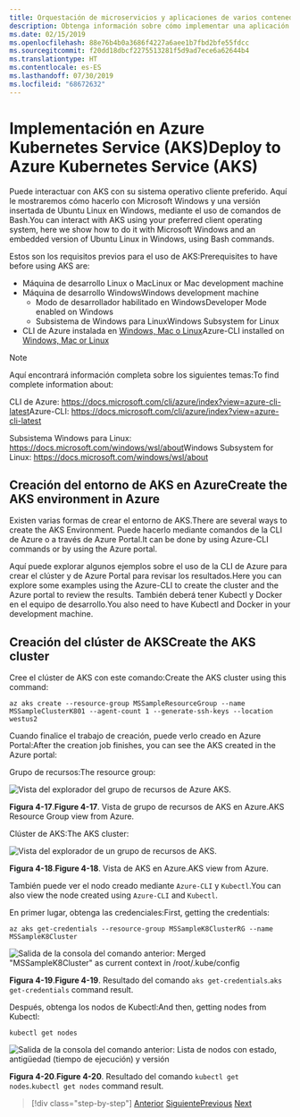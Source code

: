 ```yaml
---
title: Orquestación de microservicios y aplicaciones de varios contenedores para una alta escalabilidad y disponibilidad
description: Obtenga información sobre cómo implementar una aplicación con Azure Kubernetes Service.
ms.date: 02/15/2019
ms.openlocfilehash: 88e76b4b0a3686f4227a6aee1b7fbd2bfe55fdcc
ms.sourcegitcommit: f20dd18dbcf2275513281f5d9ad7ece6a62644b4
ms.translationtype: HT
ms.contentlocale: es-ES
ms.lasthandoff: 07/30/2019
ms.locfileid: "68672632"
---
```

# <a name="deploy-to-azure-kubernetes-service-aks"></a><span data-ttu-id="973ee-103">Implementación en Azure Kubernetes Service (AKS)</span><span class="sxs-lookup"><span data-stu-id="973ee-103">Deploy to Azure Kubernetes Service (AKS)</span></span>

<span data-ttu-id="973ee-104">Puede interactuar con AKS con su sistema operativo cliente preferido. Aquí le mostraremos cómo hacerlo con Microsoft Windows y una versión insertada de Ubuntu Linux en Windows, mediante el uso de comandos de Bash.</span><span class="sxs-lookup"><span data-stu-id="973ee-104">You can interact with AKS using your preferred client operating system, here we show how to do it with Microsoft Windows and an embedded version of Ubuntu Linux in Windows, using Bash commands.</span></span>

<span data-ttu-id="973ee-105">Estos son los requisitos previos para el uso de AKS:</span><span class="sxs-lookup"><span data-stu-id="973ee-105">Prerequisites to have before using AKS are:</span></span>

- <span data-ttu-id="973ee-106">Máquina de desarrollo Linux o Mac</span><span class="sxs-lookup"><span data-stu-id="973ee-106">Linux or Mac development machine</span></span>
- <span data-ttu-id="973ee-107">Máquina de desarrollo Windows</span><span class="sxs-lookup"><span data-stu-id="973ee-107">Windows development machine</span></span>
  - <span data-ttu-id="973ee-108">Modo de desarrollador habilitado en Windows</span><span class="sxs-lookup"><span data-stu-id="973ee-108">Developer Mode enabled on Windows</span></span>
  - <span data-ttu-id="973ee-109">Subsistema de Windows para Linux</span><span class="sxs-lookup"><span data-stu-id="973ee-109">Windows Subsystem for Linux</span></span>
- <span data-ttu-id="973ee-110">CLI de Azure instalada en [Windows, Mac o Linux](https://docs.microsoft.com/cli/azure/install-azure-cli?view=azure-cli-latest)</span><span class="sxs-lookup"><span data-stu-id="973ee-110">Azure-CLI installed on [Windows, Mac or Linux](https://docs.microsoft.com/cli/azure/install-azure-cli?view=azure-cli-latest)</span></span>

> [!NOTE]
> <span data-ttu-id="973ee-111">Aquí encontrará información completa sobre los siguientes temas:</span><span class="sxs-lookup"><span data-stu-id="973ee-111">To find complete information about:</span></span>
>
> <span data-ttu-id="973ee-112">CLI de Azure: <https://docs.microsoft.com/cli/azure/index?view=azure-cli-latest></span><span class="sxs-lookup"><span data-stu-id="973ee-112">Azure-CLI: <https://docs.microsoft.com/cli/azure/index?view=azure-cli-latest></span></span>
>
> <span data-ttu-id="973ee-113">Subsistema Windows para Linux: <https://docs.microsoft.com/windows/wsl/about></span><span class="sxs-lookup"><span data-stu-id="973ee-113">Windows Subsystem for Linux: <https://docs.microsoft.com/windows/wsl/about></span></span>

## <a name="create-the-aks-environment-in-azure"></a><span data-ttu-id="973ee-114">Creación del entorno de AKS en Azure</span><span class="sxs-lookup"><span data-stu-id="973ee-114">Create the AKS environment in Azure</span></span>

<span data-ttu-id="973ee-115">Existen varias formas de crear el entorno de AKS.</span><span class="sxs-lookup"><span data-stu-id="973ee-115">There are several ways to create the AKS Environment.</span></span> <span data-ttu-id="973ee-116">Puede hacerlo mediante comandos de la CLI de Azure o a través de Azure Portal.</span><span class="sxs-lookup"><span data-stu-id="973ee-116">It can be done by using Azure-CLI commands or by using the Azure portal.</span></span>

<span data-ttu-id="973ee-117">Aquí puede explorar algunos ejemplos sobre el uso de la CLI de Azure para crear el clúster y de Azure Portal para revisar los resultados.</span><span class="sxs-lookup"><span data-stu-id="973ee-117">Here you can explore some examples using the Azure-CLI to create the cluster and the Azure portal to review the results.</span></span> <span data-ttu-id="973ee-118">También deberá tener Kubectl y Docker en el equipo de desarrollo.</span><span class="sxs-lookup"><span data-stu-id="973ee-118">You also need to have Kubectl and Docker in your development machine.</span></span>  

## <a name="create-the-aks-cluster"></a><span data-ttu-id="973ee-119">Creación del clúster de AKS</span><span class="sxs-lookup"><span data-stu-id="973ee-119">Create the AKS cluster</span></span>

<span data-ttu-id="973ee-120">Cree el clúster de AKS con este comando:</span><span class="sxs-lookup"><span data-stu-id="973ee-120">Create the AKS cluster using this command:</span></span>

```console
az aks create --resource-group MSSampleResourceGroup --name MSSampleClusterK801 --agent-count 1 --generate-ssh-keys --location westus2
```

<span data-ttu-id="973ee-121">Cuando finalice el trabajo de creación, puede verlo creado en Azure Portal:</span><span class="sxs-lookup"><span data-stu-id="973ee-121">After the creation job finishes, you can see the AKS created in the Azure portal:</span></span>

<span data-ttu-id="973ee-122">Grupo de recursos:</span><span class="sxs-lookup"><span data-stu-id="973ee-122">The resource group:</span></span>

![Vista del explorador del grupo de recursos de Azure AKS.](media/aks-resource-group-view.png)

<span data-ttu-id="973ee-124">**Figura 4-17**.</span><span class="sxs-lookup"><span data-stu-id="973ee-124">**Figure 4-17**.</span></span> <span data-ttu-id="973ee-125">Vista de grupo de recursos de AKS en Azure.</span><span class="sxs-lookup"><span data-stu-id="973ee-125">AKS Resource Group view from Azure.</span></span>

<span data-ttu-id="973ee-126">Clúster de AKS:</span><span class="sxs-lookup"><span data-stu-id="973ee-126">The AKS cluster:</span></span>

![Vista del explorador de un grupo de recursos de AKS.](media/aks-cluster-view.png)

<span data-ttu-id="973ee-128">**Figura 4-18**.</span><span class="sxs-lookup"><span data-stu-id="973ee-128">**Figure 4-18**.</span></span> <span data-ttu-id="973ee-129">Vista de AKS en Azure.</span><span class="sxs-lookup"><span data-stu-id="973ee-129">AKS view from Azure.</span></span>

<span data-ttu-id="973ee-130">También puede ver el nodo creado mediante `Azure-CLI` y `Kubectl`.</span><span class="sxs-lookup"><span data-stu-id="973ee-130">You can also view the node created using `Azure-CLI` and `Kubectl`.</span></span>

<span data-ttu-id="973ee-131">En primer lugar, obtenga las credenciales:</span><span class="sxs-lookup"><span data-stu-id="973ee-131">First, getting the credentials:</span></span>

```console
az aks get-credentials --resource-group MSSampleK8ClusterRG --name MSSampleK8Cluster
```

![Salida de la consola del comando anterior: Merged "MSSampleK8Cluster" as current context in /root/.kube/config](media/get-credentials-command-result.png)

<span data-ttu-id="973ee-133">**Figura 4-19**.</span><span class="sxs-lookup"><span data-stu-id="973ee-133">**Figure 4-19**.</span></span> <span data-ttu-id="973ee-134">Resultado del comando `aks get-credentials`.</span><span class="sxs-lookup"><span data-stu-id="973ee-134">`aks get-credentials` command result.</span></span>

<span data-ttu-id="973ee-135">Después, obtenga los nodos de Kubectl:</span><span class="sxs-lookup"><span data-stu-id="973ee-135">And then, getting nodes from Kubectl:</span></span>

```console
kubectl get nodes
```

![Salida de la consola del comando anterior: Lista de nodos con estado, antigüedad (tiempo de ejecución) y versión](media/kubectl-get-nodes-command-result.png)

<span data-ttu-id="973ee-137">**Figura 4-20**.</span><span class="sxs-lookup"><span data-stu-id="973ee-137">**Figure 4-20**.</span></span> <span data-ttu-id="973ee-138">Resultado del comando `kubectl get nodes`.</span><span class="sxs-lookup"><span data-stu-id="973ee-138">`kubectl get nodes` command result.</span></span>

>[!div class="step-by-step"]
><span data-ttu-id="973ee-139">[Anterior](orchestrate-high-scalability-availability.md)
>[Siguiente](docker-apps-development-environment.md)</span><span class="sxs-lookup"><span data-stu-id="973ee-139">[Previous](orchestrate-high-scalability-availability.md)
[Next](docker-apps-development-environment.md)</span></span>
